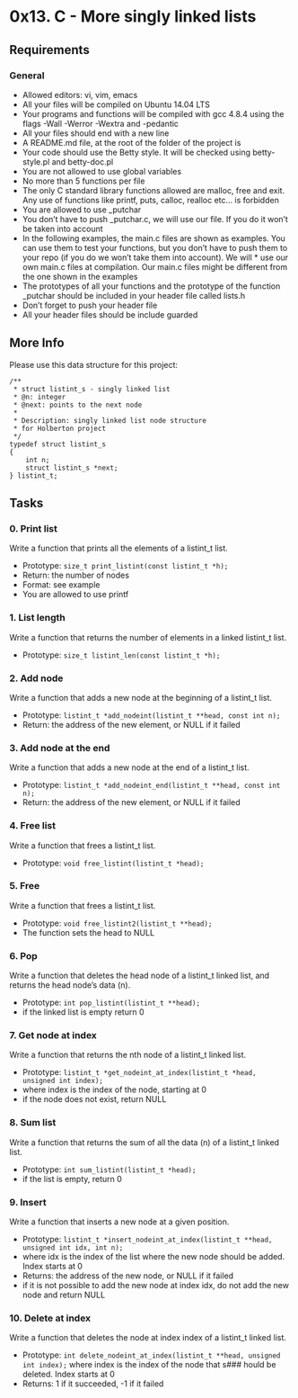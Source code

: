# 0x13. C - More singly linked lists

## Requirements
### General
* Allowed editors: vi, vim, emacs
* All your files will be compiled on Ubuntu 14.04 LTS
* Your programs and functions will be compiled with gcc 4.8.4 using the flags -Wall -Werror -Wextra and -pedantic
* All your files should end with a new line
* A README.md file, at the root of the folder of the project is 
* Your code should use the Betty style. It will be checked using betty-style.pl and betty-doc.pl
* You are not allowed to use global variables
* No more than 5 functions per file
* The only C standard library functions allowed are malloc, free and exit. Any use of functions like printf, puts, calloc, realloc etc… is forbidden
* You are allowed to use _putchar
* You don’t have to push _putchar.c, we will use our file. If you do it won’t be taken into account
* In the following examples, the main.c files are shown as examples. You can use them to test your functions, but you don’t have to push them to your repo (if you do we won’t take them into account). We will * use our own main.c files at compilation. Our main.c files might be different from the one shown in the examples
* The prototypes of all your functions and the prototype of the function _putchar should be included in your header file called lists.h
* Don’t forget to push your header file
* All your header files should be include guarded
## More Info
Please use this data structure for this project:
```
/**
 * struct listint_s - singly linked list
 * @n: integer
 * @next: points to the next node
 *
 * Description: singly linked list node structure
 * for Holberton project
 */
typedef struct listint_s
{
    int n;
    struct listint_s *next;
} listint_t;
```
## Tasks
### 0. Print list

Write a function that prints all the elements of a listint_t list.

* Prototype: ```size_t print_listint(const listint_t *h);```
* Return: the number of nodes
* Format: see example
* You are allowed to use printf


### 1. List length

Write a function that returns the number of elements in a linked listint_t list.

* Prototype: ```size_t listint_len(const listint_t *h);```


### 2. Add node

Write a function that adds a new node at the beginning of a listint_t list.

* Prototype: ```listint_t *add_nodeint(listint_t **head, const int n);```
* Return: the address of the new element, or NULL if it failed


### 3. Add node at the end

Write a function that adds a new node at the end of a listint_t list.

* Prototype: ```listint_t *add_nodeint_end(listint_t **head, const int n);```
* Return: the address of the new element, or NULL if it failed


### 4. Free list

Write a function that frees a listint_t list.

* Prototype: ```void free_listint(listint_t *head);```


### 5. Free

Write a function that frees a listint_t list.

* Prototype: ```void free_listint2(listint_t **head);```
* The function sets the head to NULL

### 6. Pop

Write a function that deletes the head node of a listint_t linked list, and returns the head node’s data (n).

* Prototype: ```int pop_listint(listint_t **head);```
* if the linked list is empty return 0


### 7. Get node at index

Write a function that returns the nth node of a listint_t linked list.
* Prototype: ```listint_t *get_nodeint_at_index(listint_t *head, unsigned int index);```
* where index is the index of the node, starting at 0
* if the node does not exist, return NULL


### 8. Sum list

Write a function that returns the sum of all the data (n) of a listint_t linked list.
* Prototype: ```int sum_listint(listint_t *head);```
* if the list is empty, return 0


### 9. Insert

Write a function that inserts a new node at a given position.
* Prototype: ```listint_t *insert_nodeint_at_index(listint_t **head, unsigned int idx, int n);```
* where idx is the index of the list where the new node should be added. Index starts at 0
* Returns: the address of the new node, or NULL if it failed
* if it is not possible to add the new node at index idx, do not add the new node and return NULL


### 10. Delete at index

Write a function that deletes the node at index index of a listint_t linked list.

* Prototype: ```int delete_nodeint_at_index(listint_t **head, unsigned int index);```
where index is the index of the node that s### hould be deleted. Index starts at 0
* Returns: 1 if it succeeded, -1 if it failed